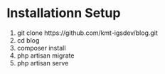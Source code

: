 <h1>Installationn Setup</h1>
<ol>
<li>git clone https://github.com/kmt-igsdev/blog.git</li>
<li>cd blog</li>
<li>composer install</li>
<li>php artisan migrate</li>
<li>php artisan serve </li>
</ol>